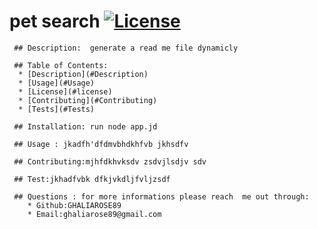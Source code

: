  # pet search [![License](https://img.shields.io/badge/License-Apache%202.0-blue.svg)](https://opensource.org/licenses/Apache-2.0)

     ## Description:  generate a read me file dynamicly 

     ## Table of Contents:
      * [Description](#Description)
      * [Usage](#Usage)
      * [License](#license)
      * [Contributing](#Contributing)
      * [Tests](#Tests)

     ## Installation: run node app.jd

     ## Usage : jkadfh'dfdmvbhdkhfvb jkhsdfv

     ## Contributing:mjhfdkhvksdv zsdvjlsdjv sdv

     ## Test:jkhadfvbk dfkjvkdljfvljzsdf

     ## Questions : for more informations please reach  me out through:
        * Github:GHALIAROSE89	
        * Email:ghaliarose89@gmail.com
